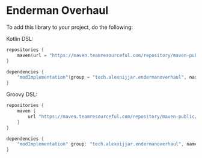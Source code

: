 # Enderman Overhaul

To add this library to your project, do the following:

Kotlin DSL:
```kotlin
repositories {
    maven(url = "https://maven.teamresourceful.com/repository/maven-public/")
}

dependencies {
    "modImplementation"(group = "tech.alexnijjar.endermanoverhaul", name = "endermanoverhaul-$modLoader-$minecraftVersion", version = endermanOverhaulVersion)
}
```

Groovy DSL:
```groovy
repositories {
    maven {
        url "https://maven.teamresourceful.com/repository/maven-public/"
    }
}

dependencies {
    "modImplementation" group: "tech.alexnijjar.endermanoverhaul", name: "endermanoverhaul-$modLoader-$minecraftVersion", version: endermanOverhaulVersion
}
```

